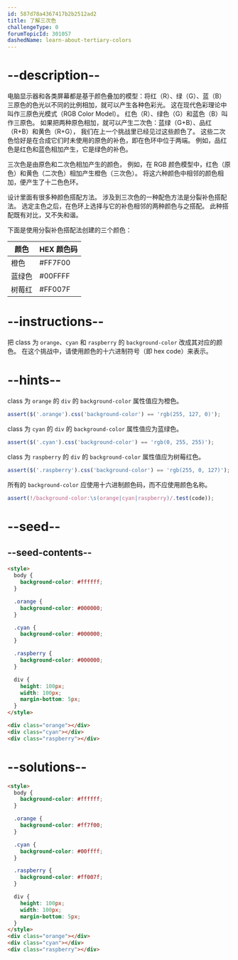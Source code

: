 ```yaml
---
id: 587d78a4367417b2b2512ad2
title: 了解三次色
challengeType: 0
forumTopicId: 301057
dashedName: learn-about-tertiary-colors
---
```


# --description--

电脑显示器和各类屏幕都是基于颜色叠加的模型：将红（R）、绿（G）、蓝（B）三原色的色光以不同的比例相加，就可以产生各种色彩光。 这在现代色彩理论中叫作三原色光模式（RGB Color Model）。 红色（R）、绿色（G）和蓝色（B）叫作三原色。 如果把两种原色相加，就可以产生二次色：蓝绿（G+B）、品红（R+B）和黄色（R+G）， 我们在上一个挑战里已经见过这些颜色了。 这些二次色恰好是在合成它们时未使用的原色的补色，即在色环中位于两端。 例如，品红色是红色和蓝色相加产生，它是绿色的补色。

三次色是由原色和二次色相加产生的颜色， 例如，在 RGB 颜色模型中，红色（原色）和黄色（二次色）相加产生橙色（三次色）。 将这六种颜色中相邻的颜色相加，便产生了十二色色环。

设计里面有很多种颜色搭配方法。 涉及到三次色的一种配色方法是分裂补色搭配法。 选定主色之后，在色环上选择与它的补色相邻的两种颜色与之搭配。 此种搭配既有对比，又不失和谐。

下面是使用分裂补色搭配法创建的三个颜色：

<table class='table table-striped'><thead><tr><th>颜色</th><th>HEX 颜色码</th></tr></thead><thead></thead><tbody><tr><td>橙色</td><td>#FF7F00</td></tr><tr><td>蓝绿色</td><td>#00FFFF</td></tr><tr><td>树莓红</td><td>#FF007F</td></tr></tbody></table>

# --instructions--

把 class 为 `orange`、`cyan` 和 `raspberry` 的 `background-color` 改成其对应的颜色。 在这个挑战中，请使用颜色的十六进制符号（即 hex code）来表示。

# --hints--

class 为 `orange` 的 `div` 的 `background-color` 属性值应为橙色。

```js
assert($('.orange').css('background-color') == 'rgb(255, 127, 0)');
```

class 为 `cyan` 的 `div` 的 `background-color` 属性值应为蓝绿色。

```js
assert($('.cyan').css('background-color') == 'rgb(0, 255, 255)');
```

class 为 `raspberry` 的 `div` 的 `background-color` 属性值应为树莓红色。

```js
assert($('.raspberry').css('background-color') == 'rgb(255, 0, 127)');
```

所有的 `background-color` 应使用十六进制颜色码，而不应使用颜色名称。

```js
assert(!/background-color:\s(orange|cyan|raspberry)/.test(code));
```

# --seed--

## --seed-contents--

```html
<style>
  body {
    background-color: #ffffff;
  }

  .orange {
    background-color: #000000;
  }

  .cyan {
    background-color: #000000;
  }

  .raspberry {
    background-color: #000000;
  }

  div {
    height: 100px;
    width: 100px;
    margin-bottom: 5px;
  }
</style>

<div class="orange"></div>
<div class="cyan"></div>
<div class="raspberry"></div>
```

# --solutions--

```html
<style>
  body {
    background-color: #ffffff;
  }

  .orange {
    background-color: #ff7f00;
  }

  .cyan {
    background-color: #00ffff;
  }

  .raspberry {
    background-color: #ff007f;
  }

  div {
    height: 100px;
    width: 100px;
    margin-bottom: 5px;
  }
</style>
<div class="orange"></div>
<div class="cyan"></div>
<div class="raspberry"></div>
```
